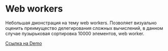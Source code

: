 # Web workers  

Небольшая дмонстрация на тему web workers. Позволяет визуально оценить преимущество делегирования сложных вычислений, в данном случае пузырьковая сортировка 10000 элементов, web worker.  

[Ссылка на Demo](https://github/)